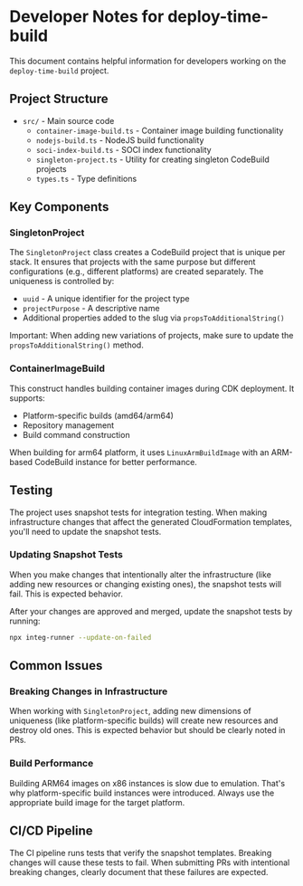 # Developer Notes for deploy-time-build

This document contains helpful information for developers working on the `deploy-time-build` project.

## Project Structure

- `src/` - Main source code
  - `container-image-build.ts` - Container image building functionality
  - `nodejs-build.ts` - NodeJS build functionality
  - `soci-index-build.ts` - SOCI index functionality
  - `singleton-project.ts` - Utility for creating singleton CodeBuild projects
  - `types.ts` - Type definitions

## Key Components

### SingletonProject

The `SingletonProject` class creates a CodeBuild project that is unique per stack. It ensures that projects with the same purpose but different configurations (e.g., different platforms) are created separately. The uniqueness is controlled by:

- `uuid` - A unique identifier for the project type
- `projectPurpose` - A descriptive name
- Additional properties added to the slug via `propsToAdditionalString()`

Important: When adding new variations of projects, make sure to update the `propsToAdditionalString()` method.

### ContainerImageBuild

This construct handles building container images during CDK deployment. It supports:

- Platform-specific builds (amd64/arm64)
- Repository management
- Build command construction

When building for arm64 platform, it uses `LinuxArmBuildImage` with an ARM-based CodeBuild instance for better performance.

## Testing

The project uses snapshot tests for integration testing. When making infrastructure changes that affect the generated CloudFormation templates, you'll need to update the snapshot tests.

### Updating Snapshot Tests

When you make changes that intentionally alter the infrastructure (like adding new resources or changing existing ones), the snapshot tests will fail. This is expected behavior.

After your changes are approved and merged, update the snapshot tests by running:

```bash
npx integ-runner --update-on-failed
```

## Common Issues

### Breaking Changes in Infrastructure

When working with `SingletonProject`, adding new dimensions of uniqueness (like platform-specific builds) will create new resources and destroy old ones. This is expected behavior but should be clearly noted in PRs.

### Build Performance

Building ARM64 images on x86 instances is slow due to emulation. That's why platform-specific build instances were introduced. Always use the appropriate build image for the target platform.

## CI/CD Pipeline

The CI pipeline runs tests that verify the snapshot templates. Breaking changes will cause these tests to fail. When submitting PRs with intentional breaking changes, clearly document that these failures are expected.